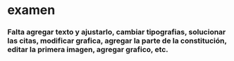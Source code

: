# examen

### Falta agregar texto y ajustarlo, cambiar tipografias, solucionar las citas, modificar grafica, agregar la parte de la constitución, editar la primera imagen, agregar grafico, etc.
